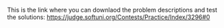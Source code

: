 This is the link where you can downlaod the problem descriptions and test the solutions:
https://judge.softuni.org/Contests/Practice/Index/3296#0
